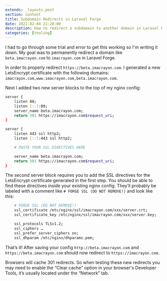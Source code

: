 ```yaml
---
extends: _layouts.post
section: content
title: Subdomain Redirects in Laravel Forge
date: 2021-02-04 21:28:00
description: How to redirect a subdomain to another domain in Laravel Forge.
categories: [tooling]
---
```


I had to go through some trial and error to get this working so I'm writing it down. My goal was to permanently redirect a domain like `beta.imacrayon.com` to `imacrayon.com` in Laravel Forge.

In order to properly redirect `https://beta.imacrayon.com`. I generated a new LetsEncrypt certificate with the following domains: `imacrayon.com,www.imacrayon.com,beta.imacrayon.com`.

Next I added two new server blocks to the top of my nginx config:

```bash
server {
    listen 80;
    listen [::]:80;
    server_name beta.imacrayon.com;
    return 301 https://imacrayon.com$request_uri;
}

server {
    listen 443 ssl http2;
    listen [::]:443 ssl http2;

    # PASTE YOUR SSL DIRECTIVES HERE

    server_name beta.imacrayon.com;
    return 301 https://imacrayon.com$request_uri;
}
```

The second server block requires you to add the SSL directives for the LetsEncrypt certificate generated in the first step. You should be able to find these directives inside your existing nginx config. They’ll probably be labeled with a comment like `# FORGE SSL (DO NOT REMOVE!)` and look like this:

```bash
    # FORGE SSL (DO NOT REMOVE!)
    ssl_certificate /etc/nginx/ssl/imacrayon.com/xxx/server.crt;
    ssl_certificate_key /etc/nginx/ssl/imacrayon.com/xxx/server.key;

    ssl_protocols TLSv1.2;
    ssl_ciphers …
    ssl_prefer_server_ciphers on;
    ssl_dhparam /etc/nginx/dhparams.pem;
```

That’s it! After saving your config `http://beta.imacrayon.com` and `https://beta.imacrayon.com` should now redirect to `https://imacrayon.com`.

Browsers will cache 301 redirects. So when testing these new redirects you may need to enable the “Clear cache” option in your browser's Developer Tools, it’s usually located under the “Network” tab.
